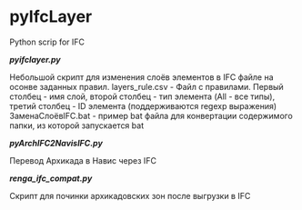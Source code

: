 # pyIfcLayer
Python scrip for IFC

***pyifclayer.py***

Небольшой скрипт для изменения слоёв элементов в IFC файле на осонве заданных правил. 
layers_rule.csv - Файл с правилами. Первый столбец - имя слой, второй столбец - тип элемента (All - все типы), третий столбец - ID элемента (поддерживаются regexp выражения)
ЗаменаСлоёвIFC.bat - пример bat файла для конвертации содержимого папки, из которой запускается bat

***pyArchIFC2NavisIFC.py***

Перевод Архикада в Навис через IFC

***renga_ifc_compat.py***

Скрипт для починки архикадовских зон после выгрузки в IFC

